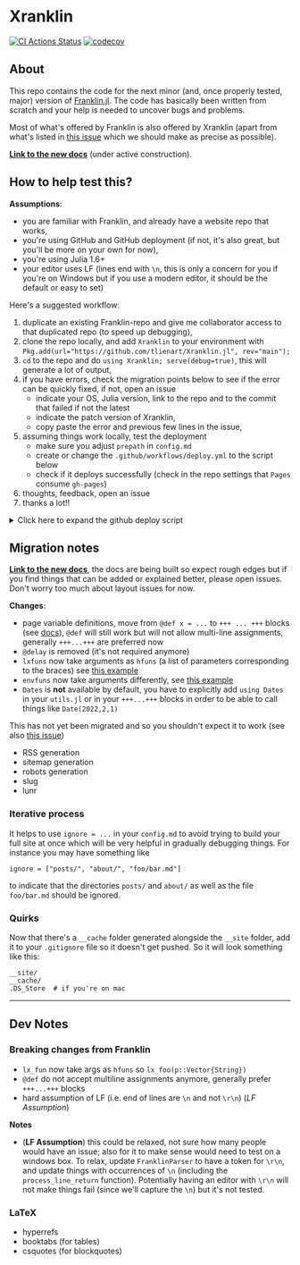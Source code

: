 # Xranklin

[![CI Actions Status](https://github.com/tlienart/Xranklin.jl/workflows/CI/badge.svg)](https://github.com/tlienart/Xranklin.jl/actions)
[![codecov](https://codecov.io/gh/tlienart/Xranklin.jl/branch/main/graph/badge.svg?token=7gUn1zIEXw)](https://codecov.io/gh/tlienart/Xranklin.jl)

## About

This repo contains the code for the next minor (and, once properly tested, major) version of
[Franklin.jl](https://github.com/tlienart/Franklin.jl).
The code has basically been written from scratch and your help is needed to uncover bugs and problems.

Most of what's offered by Franklin is also offered by Xranklin (apart from what's listed in [this issue](https://github.com/tlienart/Xranklin.jl/issues/65) which we should make as precise as possible).

[**Link to the new docs**](https://tlienart.github.io/Xranklin.jl/) (under active construction).

## How to help test this?

**Assumptions**:
* you are familiar with Franklin, and already have a website repo that works,
* you're using GitHub and GitHub deployment (if not, it's also great, but you'll be more on your own for now),
* you're using Julia 1.6+
* your editor uses LF (lines end with `\n`, this is only a concern for you if you're on Windows but if you use a modern editor, it should be the default or easy to set)

Here's a suggested workflow:

1. duplicate an existing Franklin-repo and give me collaborator access to that duplicated repo (to speed up debugging),
2. clone the repo locally, and add `Xranklin` to your environment with `Pkg.add(url="https://github.com/tlienart/Xranklin.jl", rev="main");`
3. `cd` to the repo and do `using Xranklin; serve(debug=true)`, this will generate a lot of output,
4. if you have errors, check the migration points below to see if the error can be quickly fixed, if not, open an issue
   * indicate your OS, Julia version, link to the repo and to the commit that failed if not the latest
   * indicate the patch version of Xranklin,
   * copy paste the error and previous few lines in the issue,
5. assuming things work locally, test the deployment
   * make sure you adjust `prepath` in `config.md`
   * create or change the `.github/workflows/deploy.yml` to the script below
   * check if it deploys successfully (check in the repo settings that `Pages` consume `gh-pages`)
6. thoughts, feedback, open an issue
7. thanks a lot!!

<details>
  <summary>Click here to expand the github deploy script</summary>

```yaml
name: Build and Deploy
on:
  push:
    branches:
      - main
jobs:
  build-and-deploy:
    runs-on: ubuntu-latest
    steps:
      - name: Git checkout
        uses: actions/checkout@v2

      - name: Cache
        uses: actions/cache@v2
        with:
          path: |
                __cache
                ~/.julia
          key: ${{ runner.os }}-franklin-cache-${{ github.sha }}
          restore-keys: ${{ runner.os }}-franklin-cache-

      # Julia
      - name: Install Julia
        uses: julia-actions/setup-julia@v1
        with:
          version: 1.7

      # Website build
      - run: julia -e '
          using Pkg; Pkg.add(url="https://github.com/tlienart/Xranklin.jl", rev="main");
          using Xranklin; build();'

      # Deployment and caching
      - run: touch __site/.nojekyll
      - name: Deploy 🚀
        uses: JamesIves/github-pages-deploy-action@releases/v4
        with:
          BRANCH: gh-pages
          FOLDER: __site
```
</details>


## Migration notes

[**Link to the new docs**](https://tlienart.github.io/Xranklin.jl/), the docs are being built so expect rough edges but if you find things that can be added or explained better, please open issues. Don't worry too much about layout issues for now.

**Changes**:

* page variable definitions, move from `@def x = ...` to `+++ ... +++` blocks (see [docs](https://tlienart.github.io/Xranklin.jl/syntax/vars+funs/)), `@def` will still work but will not allow multi-line assignments, generally `+++...+++` are preferred now
* `@delay` is removed (it's not required anymore)
* `lxfuns` now take arguments as `hfuns` (a list of parameters corresponding to the braces) see [this example](https://github.com/tlienart/Xranklin.jl/blob/3eb0ce295f0505a7c0519558392d95c2e72fa52d/src/convert/markdown/lxfuns/misc.jl#L1-L11)
* `envfuns` now take arguments differently, see [this example](https://github.com/tlienart/Xranklin.jl/blob/3eb0ce295f0505a7c0519558392d95c2e72fa52d/src/convert/markdown/envfuns/math.jl#L20-L29)
* `Dates` is **not** available by default, you have to explicitly add `using Dates` in your `utils.jl` or in your `+++...+++` blocks in order to be able to call things like `Date(2022,2,1)`

This has not yet been migrated and so you shouldn't expect it to work (see also [this issue](https://github.com/tlienart/Xranklin.jl/issues/65))

* RSS generation
* sitemap generation
* robots generation
* slug
* lunr

### Iterative process

It helps to use `ignore = ...` in your `config.md` to avoid trying to build your full site
at once which will be very helpful in gradually debugging things. For instance you may have
something like

```
ignore = ["posts/", "about/", "foo/bar.md"]
```

to indicate that the directories `posts/` and `about/` as well as the file `foo/bar.md` should be ignored.

### Quirks

Now that there's a `__cache` folder generated alongside the `__site` folder, add it to your
`.gitignore` file so it doesn't get pushed.
So it will look something like this:

```
__site/
__cache/
.DS_Store  # if you're on mac
```

---

## Dev Notes

### Breaking changes from Franklin

* `lx_fun` now take args as `hfuns` so `lx_foo(p::Vector{String})`
* `@def` do not accept multiline assignments anymore, generally prefer `+++...+++` blocks
* hard assumption of LF (i.e. end of lines are `\n` and not `\r\n`) (_LF Assumption_)

**Notes**
* (**LF Assumption**) this could be relaxed, not sure how many people would have an issue;
also for it to make sense would need to test on a windows box.
To relax, update `FranklinParser` to have a token for `\r\n`, and update things with occurrences
of `\n` (including the `process_line_return` function). Potentially having an editor with `\r\n`
will not make things fail (since we'll capture the `\n`) but it's not tested.

### LaTeX

* hyperrefs
* booktabs (for tables)
* csquotes (for blockquotes)
